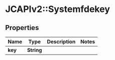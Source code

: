 # JCAPIv2::Systemfdekey

## Properties
Name | Type | Description | Notes
------------ | ------------- | ------------- | -------------
**key** | **String** |  | 


